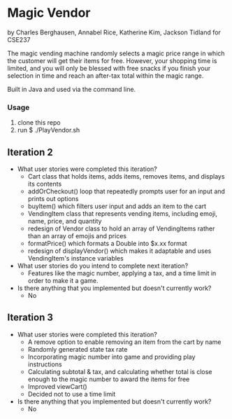 # Magic Vendor
by Charles Berghausen, Annabel Rice, Katherine Kim, Jackson Tidland for CSE237

The magic vending machine randomly selects a magic price range in which the customer will get their items for free. However, your shopping time is limited, and you will only be blessed with free snacks if you finish your selection in time and reach an after-tax total within the magic range.

Built in Java and used via the command line.

### Usage

1. clone this repo
2. run $ ./PlayVendor.sh

## Iteration 2
* What user stories were completed this iteration?
    * Cart class that holds items, adds items, removes items, and displays its contents
    * addOrCheckout() loop that repeatedly prompts user for an input and prints out options
    * buyItem() which filters user input and adds an item to the cart
    * VendingItem class that represents vending items, including emoji, name, price, and quantity
    * redesign of Vendor class to hold an array of VendingItems rather than an array of emojis and prices
    * formatPrice() which formats a Double into $x.xx format
    * redesign of displayVendor() which makes it adaptable and uses VendingItem's instance variables
* What user stories do you intend to complete next iteration?
    * Features like the magic number, applying a tax, and a time limit in order to make it a game.
* Is there anything that you implemented but doesn't currently work?
     * No

## Iteration 3
* What user stories were completed this iteration?
   * A remove option to enable removing an item from the cart by name
   * Randomly generated state tax rate
   * Incorporating magic number into game and providing play instructions
   * Calculating subtotal & tax, and calculating whether total is close enough to the magic number to award the items for free
   * Improved viewCart()
   * Decided not to use a time limit
* Is there anything that you implemented but doesn't currently work?
   * No
